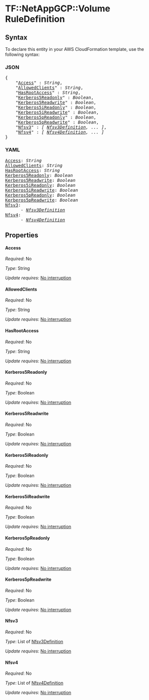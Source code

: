 # TF::NetAppGCP::Volume RuleDefinition

## Syntax

To declare this entity in your AWS CloudFormation template, use the following syntax:

### JSON

<pre>
{
    "<a href="#access" title="Access">Access</a>" : <i>String</i>,
    "<a href="#allowedclients" title="AllowedClients">AllowedClients</a>" : <i>String</i>,
    "<a href="#hasrootaccess" title="HasRootAccess">HasRootAccess</a>" : <i>String</i>,
    "<a href="#kerberos5readonly" title="Kerberos5Readonly">Kerberos5Readonly</a>" : <i>Boolean</i>,
    "<a href="#kerberos5readwrite" title="Kerberos5Readwrite">Kerberos5Readwrite</a>" : <i>Boolean</i>,
    "<a href="#kerberos5ireadonly" title="Kerberos5iReadonly">Kerberos5iReadonly</a>" : <i>Boolean</i>,
    "<a href="#kerberos5ireadwrite" title="Kerberos5iReadwrite">Kerberos5iReadwrite</a>" : <i>Boolean</i>,
    "<a href="#kerberos5preadonly" title="Kerberos5pReadonly">Kerberos5pReadonly</a>" : <i>Boolean</i>,
    "<a href="#kerberos5preadwrite" title="Kerberos5pReadwrite">Kerberos5pReadwrite</a>" : <i>Boolean</i>,
    "<a href="#nfsv3" title="Nfsv3">Nfsv3</a>" : <i>[ <a href="nfsv3definition.md">Nfsv3Definition</a>, ... ]</i>,
    "<a href="#nfsv4" title="Nfsv4">Nfsv4</a>" : <i>[ <a href="nfsv4definition.md">Nfsv4Definition</a>, ... ]</i>
}
</pre>

### YAML

<pre>
<a href="#access" title="Access">Access</a>: <i>String</i>
<a href="#allowedclients" title="AllowedClients">AllowedClients</a>: <i>String</i>
<a href="#hasrootaccess" title="HasRootAccess">HasRootAccess</a>: <i>String</i>
<a href="#kerberos5readonly" title="Kerberos5Readonly">Kerberos5Readonly</a>: <i>Boolean</i>
<a href="#kerberos5readwrite" title="Kerberos5Readwrite">Kerberos5Readwrite</a>: <i>Boolean</i>
<a href="#kerberos5ireadonly" title="Kerberos5iReadonly">Kerberos5iReadonly</a>: <i>Boolean</i>
<a href="#kerberos5ireadwrite" title="Kerberos5iReadwrite">Kerberos5iReadwrite</a>: <i>Boolean</i>
<a href="#kerberos5preadonly" title="Kerberos5pReadonly">Kerberos5pReadonly</a>: <i>Boolean</i>
<a href="#kerberos5preadwrite" title="Kerberos5pReadwrite">Kerberos5pReadwrite</a>: <i>Boolean</i>
<a href="#nfsv3" title="Nfsv3">Nfsv3</a>: <i>
      - <a href="nfsv3definition.md">Nfsv3Definition</a></i>
<a href="#nfsv4" title="Nfsv4">Nfsv4</a>: <i>
      - <a href="nfsv4definition.md">Nfsv4Definition</a></i>
</pre>

## Properties

#### Access

_Required_: No

_Type_: String

_Update requires_: [No interruption](https://docs.aws.amazon.com/AWSCloudFormation/latest/UserGuide/using-cfn-updating-stacks-update-behaviors.html#update-no-interrupt)

#### AllowedClients

_Required_: No

_Type_: String

_Update requires_: [No interruption](https://docs.aws.amazon.com/AWSCloudFormation/latest/UserGuide/using-cfn-updating-stacks-update-behaviors.html#update-no-interrupt)

#### HasRootAccess

_Required_: No

_Type_: String

_Update requires_: [No interruption](https://docs.aws.amazon.com/AWSCloudFormation/latest/UserGuide/using-cfn-updating-stacks-update-behaviors.html#update-no-interrupt)

#### Kerberos5Readonly

_Required_: No

_Type_: Boolean

_Update requires_: [No interruption](https://docs.aws.amazon.com/AWSCloudFormation/latest/UserGuide/using-cfn-updating-stacks-update-behaviors.html#update-no-interrupt)

#### Kerberos5Readwrite

_Required_: No

_Type_: Boolean

_Update requires_: [No interruption](https://docs.aws.amazon.com/AWSCloudFormation/latest/UserGuide/using-cfn-updating-stacks-update-behaviors.html#update-no-interrupt)

#### Kerberos5iReadonly

_Required_: No

_Type_: Boolean

_Update requires_: [No interruption](https://docs.aws.amazon.com/AWSCloudFormation/latest/UserGuide/using-cfn-updating-stacks-update-behaviors.html#update-no-interrupt)

#### Kerberos5iReadwrite

_Required_: No

_Type_: Boolean

_Update requires_: [No interruption](https://docs.aws.amazon.com/AWSCloudFormation/latest/UserGuide/using-cfn-updating-stacks-update-behaviors.html#update-no-interrupt)

#### Kerberos5pReadonly

_Required_: No

_Type_: Boolean

_Update requires_: [No interruption](https://docs.aws.amazon.com/AWSCloudFormation/latest/UserGuide/using-cfn-updating-stacks-update-behaviors.html#update-no-interrupt)

#### Kerberos5pReadwrite

_Required_: No

_Type_: Boolean

_Update requires_: [No interruption](https://docs.aws.amazon.com/AWSCloudFormation/latest/UserGuide/using-cfn-updating-stacks-update-behaviors.html#update-no-interrupt)

#### Nfsv3

_Required_: No

_Type_: List of <a href="nfsv3definition.md">Nfsv3Definition</a>

_Update requires_: [No interruption](https://docs.aws.amazon.com/AWSCloudFormation/latest/UserGuide/using-cfn-updating-stacks-update-behaviors.html#update-no-interrupt)

#### Nfsv4

_Required_: No

_Type_: List of <a href="nfsv4definition.md">Nfsv4Definition</a>

_Update requires_: [No interruption](https://docs.aws.amazon.com/AWSCloudFormation/latest/UserGuide/using-cfn-updating-stacks-update-behaviors.html#update-no-interrupt)

